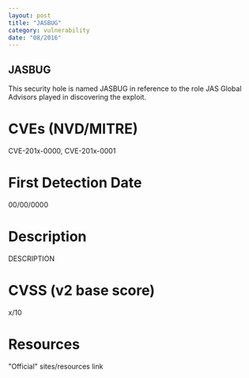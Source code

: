 ```yaml
---
layout: post
title: "JASBUG"
category: vulnerability
date: "08/2016"
---
```


## JASBUG

This security hole is named JASBUG in reference to the role JAS Global Advisors played in discovering the exploit.

# CVEs (NVD/MITRE)
CVE-201x-0000, CVE-201x-0001

# First Detection Date
00/00/0000

# Description
DESCRIPTION

# CVSS (v2 base score)
x/10

# Resources
"Official" sites/resources link

